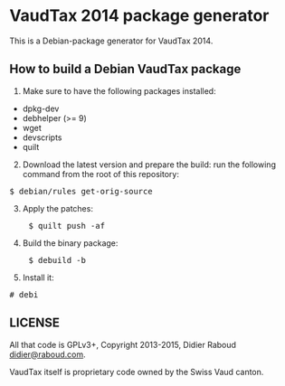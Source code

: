 VaudTax 2014 package generator
==============================

This is a Debian-package generator for VaudTax 2014.

How to build a Debian VaudTax package
-------------------------------------

1. Make sure to have the following packages installed:

* dpkg-dev
* debhelper (>= 9)
* wget
* devscripts
* quilt

2. Download the latest version and prepare the build: run the following
   command from the root of this repository:
<pre>
$ debian/rules get-orig-source
</pre>

3. Apply the patches:
<pre>
    $ quilt push -af
</pre>

4. Build the binary package:
<pre>
    $ debuild -b
</pre>

5. Install it:
<pre>
# debi
</pre>

LICENSE
-------

All that code is GPLv3+, Copyright 2013-2015, Didier Raboud <didier@raboud.com>.

VaudTax itself is proprietary code owned by the Swiss Vaud canton.
